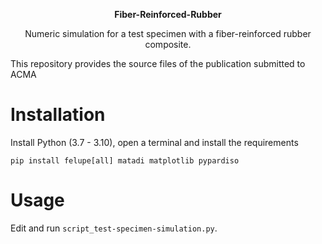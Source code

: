 <p align="center">
  <p align="center"><b>Fiber-Reinforced-Rubber</b></p>
  <p align="center">Numeric simulation for a test specimen with a fiber-reinforced rubber composite.</p>
</p>

This repository provides the source files of the publication submitted to ACMA

# Installation
Install Python (3.7 - 3.10), open a terminal and install the requirements

```
pip install felupe[all] matadi matplotlib pypardiso
```

# Usage
Edit and run `script_test-specimen-simulation.py`.
